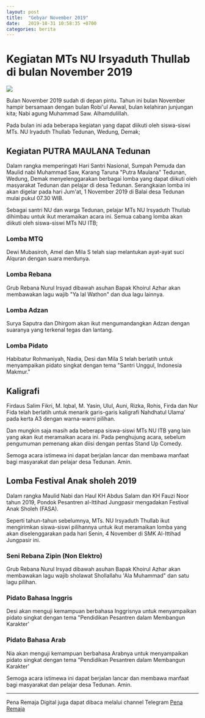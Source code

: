 ```yaml
---
layout: post
title:  "Gebyar November 2019"
date:   2019-10-31 10:58:35 +0700
categories: berita
---
```

# Kegiatan MTs NU Irsyaduth Thullab di bulan November 2019

![](/rebana.png)

Bulan November 2019 sudah di depan pintu. Tahun ini bulan November hampir bersamaan dengan bulan Robi'ul Awwal, bulan kelahiran junjungan kita; Nabi agung Muhammad Saw. Alhamdulillah.

Pada bulan ini ada beberapa kegiatan yang dapat diikuti oleh siswa-siswi MTs. NU Iryaduth Thullab Tedunan, Wedung, Demak;

## Kegiatan PUTRA MAULANA Tedunan
Dalam rangka memperingati Hari Santri Nasional, Sumpah Pemuda dan Maulid nabi Muhammad Saw, Karang Taruna "Putra Maulana" Tedunan, Wedung, Demak menyelenggarakan berbagai lomba yang dapat diikuti oleh masyarakat Tedunan dan pelajar di desa Tedunan. Serangkaian lomba ini akan digelar pada hari Jum'at, 1 November 2019 di Balai desa Tedunan mulai pukul 07.30 WIB.

Sebagai santri NU dan warga Tedunan, pelajar MTs NU Irsyaduth Thullab dihimbau untuk ikut meramaikan acara ini. Semua cabang lomba akan diikuti oleh siswa-siswi MTs NU ITB;

### Lomba MTQ
Dewi Mubasiroh, Amel dan Mila S telah siap melantukan ayat-ayat suci Alquran dengan suara merdunya.

### Lomba Rebana
Grub Rebana Nurul Irsyad dibawah asuhan Bapak Khoirul Azhar akan membawakan lagu wajib "Ya lal Wathon" dan dua lagu lainnya.

### Lomba Adzan
Surya Saputra dan Dhirgom akan ikut mengumandangkan Adzan dengan suaranya yang terkenal tegas dan lantang.

### Lomba Pidato
Habibatur Rohmaniyah, Nadia, Desi dan Mila S telah berlatih untuk menyampaikan pidato singkat dengan tema "Santri Unggul, Indonesia Makmur."

## Kaligrafi
Firdaus Salim Fikri, M. Iqbal, M. Yasin, Ulul, Auni, Rizka, Rohis, Firda dan Nur Fida telah berlatih untuk menarik garis-garis kaligrafi Nahdhatul Ulama' pada kerta A3 dengan warna-warni pilihan.

Dan mungkin saja masih ada beberapa siswa-siswi MTs NU ITB yang lain yang akan ikut meramaikan acara ini. Pada penghujung acara, sebelum pengumuman pemenang akan diisi dengan pentas Stand Up Comedy.

Semoga acara istimewa ini dapat berjalan lancar dan membawa manfaat bagi masyarakat dan pelajar desa Tedunan. Amin.

## Lomba Festival Anak sholeh 2019
Dalam rangka Maulid Nabi dan Haul KH Abdus Salam dan KH Fauzi Noor tahun 2019, Pondok Pesantren al-Ittihad Jungpasir mengadakan Festival Anak Sholeh (FASA).

Seperti tahun-tahun sebelumnya, MTs. NU Irsyaduth Thullab ikut mengirimkan siswa-siswi pilihannya untuk ikut meramaikan lomba yang akan diselenggarakan pada hari Senin, 4 November di SMK Al-Ittihad Jungpasir ini.

### Seni Rebana Zipin (Non Elektro)
Grub Rebana Nurul Irsyad dibawah asuhan Bapak Khoirul Azhar akan membawakan lagu wajib sholawat Shollallahu 'Ala Muhammad" dan satu lagu pilihan.

### Pidato Bahasa Inggris
Desi akan menguji kemampuan berbahasa Inggrisnya untuk menyampaikan pidato singkat dengan tema "Pendidikan Pesantren dalam Membangun Karakter'

### Pidato Bahasa Arab
Nia akan menguji kemampuan berbahasa Arabnya untuk menyampaikan pidato singkat dengan tema "Pendidikan Pesantren dalam Membangun Karakter'

Semoga acara istimewa ini dapat berjalan lancar dan membawa manfaat bagi masyarakat dan pelajar desa Tedunan. Amin.

-----
Pena Remaja Digital juga dapat dibaca melalui channel Telegram [Pena Remaja](https://t.me/PenaRemajaitb)
